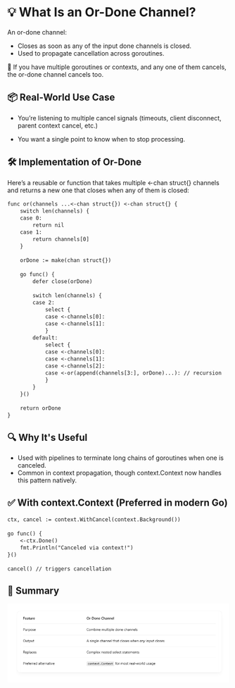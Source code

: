 # 💡 What Is an Or-Done Channel?

An or-done channel: <br>

- Closes as soon as any of the input done channels is closed.
- Used to propagate cancellation across goroutines.

🧠 If you have multiple goroutines or contexts, and any one of them cancels, the or-done channel cancels too. <br>

## 📦 Real-World Use Case

- You’re listening to multiple cancel signals (timeouts, client disconnect, parent context cancel, etc.)

- You want a single point to know when to stop processing.

## 🛠 Implementation of Or-Done

Here’s a reusable or function that takes multiple <-chan struct{} channels and returns a new one that closes when any of them is closed: <br>

```
func or(channels ...<-chan struct{}) <-chan struct{} {
	switch len(channels) {
	case 0:
		return nil
	case 1:
		return channels[0]
	}

	orDone := make(chan struct{})

	go func() {
		defer close(orDone)

		switch len(channels) {
		case 2:
			select {
			case <-channels[0]:
			case <-channels[1]:
			}
		default:
			select {
			case <-channels[0]:
			case <-channels[1]:
			case <-channels[2]:
			case <-or(append(channels[3:], orDone)...): // recursion
			}
		}
	}()

	return orDone
}

```

## 🔍 Why It's Useful

- Used with pipelines to terminate long chains of goroutines when one is canceled.
- Common in context propagation, though context.Context now handles this pattern natively.

## ✅ With context.Context (Preferred in modern Go)

```
ctx, cancel := context.WithCancel(context.Background())

go func() {
    <-ctx.Done()
    fmt.Println("Canceled via context!")
}()

cancel() // triggers cancellation

```

## 🧠 Summary

![](./image/Screenshot_10.png)
